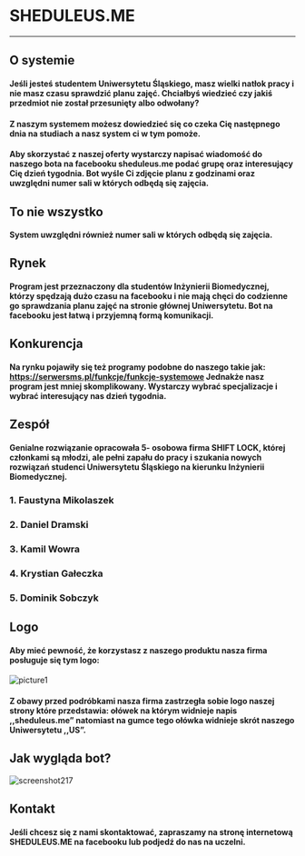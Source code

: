 # SHEDULEUS.ME
___

## O systemie

#### Jeśli jesteś studentem Uniwersytetu Śląskiego, masz wielki natłok pracy i nie masz czasu sprawdzić planu zajęć. Chciałbyś wiedzieć czy jakiś przedmiot nie został przesunięty albo odwołany? 
#### Z naszym systemem możesz dowiedzieć się co czeka Cię następnego dnia na studiach a nasz system ci w tym pomoże.


#### Aby skorzystać z naszej oferty wystarczy napisać wiadomość do naszego bota na facebooku sheduleus.me podać grupę oraz interesujący Cię dzień tygodnia. Bot wyśle Ci zdjęcie planu z godzinami oraz uwzględni numer sali w których odbędą się zajęcia.


## To nie wszystko
#### System uwzględni również numer sali w których odbędą się zajęcia.

## Rynek
#### Program jest przeznaczony dla studentów Inżynierii Biomedycznej, którzy spędzają dużo czasu na facebooku i nie mają chęci do codzienne go sprawdzania planu zajęć na stronie głównej Uniwersytetu. Bot na facebooku jest łatwą i przyjemną formą komunikacji.


## Konkurencja
#### Na rynku pojawiły się też programy podobne do naszego takie jak:  https://serwersms.pl/funkcje/funkcje-systemowe Jednakże nasz program jest mniej skomplikowany. Wystarczy wybrać specjalizacje i wybrać interesujący nas dzień tygodnia.

## Zespół
#### Genialne rozwiązanie opracowała 5- osobowa  firma SHIFT LOCK, której członkami są młodzi, ale pełni zapału do pracy i szukania nowych rozwiązań studenci Uniwersytetu Śląskiego na kierunku Inżynierii Biomedycznej.
 ### 1. Faustyna Mikolaszek 
 ### 2. Daniel Dramski 
 ### 3. Kamil Wowra 
 ### 4. Krystian Gałeczka 
 ### 5. Dominik Sobczyk


## Logo

#### Aby mieć pewność, że korzystasz z naszego produktu nasza firma posługuje się tym logo:
![picture1](https://user-images.githubusercontent.com/39926876/40942051-302e2b36-684d-11e8-9892-f6408172fe6e.png)

 #### Z obawy przed podróbkami nasza firma zastrzegła sobie logo naszej strony które przedstawia: ołówek na którym widnieje napis ,,sheduleus.me” natomiast na gumce tego ołówka widnieje skrót naszego Uniwersytetu ,,US”.

## Jak wygląda bot?
![screenshot217](https://user-images.githubusercontent.com/39942751/41299250-55ff48e2-6e63-11e8-84de-686d6a7800b5.png)


## Kontakt

#### Jeśli chcesz się z nami skontaktować, zapraszamy na stronę internetową SHEDULEUS.ME na facebooku  lub podjedź do nas na uczelni. 
